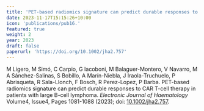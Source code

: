 ```yaml
---
title: 'PET-based radiomics signature can predict durable responses to CAR T-cell therapy in patients with large B-cell lymphoma'
date: 2023-11-17T15:15:26+10:00
icon: 'publications/pub16.'
featured: true
weight: 2
year: 2023
draft: false
paperurl: 'https://doi.org/10.1002/jha2.757'
---
```


M Ligero, M Simó, C Carpio, G Iacoboni, M Balaguer-Montero, V Navarro, M A Sánchez-Salinas, S Bobillo, A Marín-Niebla, J Iraola-Truchuelo, P Abrisqueta, R Sala-Llonch, F Bosch, R Perez-Lopez, P Barba. PET-based radiomics signature can predict durable responses to CAR T-cell therapy in patients with large B-cell lymphoma. *Electronic Journal of Haematology* Volume4, Issue4, Pages 1081-1088 (2023); doi: [10.1002/jha2.757](https://doi.org/10.1002/jha2.757).
